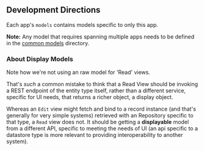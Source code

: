 ## Development Directions ##

Each app's `models` contains models specific to only this app.

**Note:**
Any model that requires spanning multiple apps needs to be defined
in the [common models](../../../shared/models/) directory.


### About Display Models ###

Note how we're not using an raw model for 'Read' views.

That's *such* a common mistake
to think that a Read View should be invoking
a REST endpoint of the entity type itself,
rather than a different service, specific for
UI needs, that returns a richer object, a display
object.

Whereas an `Edit` view might fetch and bind to
a record instance (and that's generally for very simple systems)
retrieved with an Repository specific to that type,
a `Read` view does not. It should be getting a **displayable** model
from a different API, specific to meeting the needs of UI
(an api specific to a datastore type is more relevant to
providing interoperability to another system).
